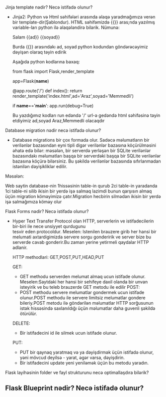 Jinja template nədir? Necə istifadə olunur?
- Jinja2: Python və Html səhifələri arasında əlaqə yaradmağımıza verən bir template-dir(Şablondur).
  HTML səhifəmizdə {{}} aras;nda yazılmış variable-ları python ilə əlaqələndirə bilərik.
  Nümunə:

  <!DOCTYPE html>
  <html lang="en">
  <head>
    <meta charset="UTF-8">
    <meta http-equiv="X-UA-Compatible" content="IE=edge">
    <meta name="viewport" content="width=device-width, initial-scale=1.0">
    <title>Document</title>
  </head>
  <body>
      Salam {{ad}} {{soyad}}
  </body>
  </html>

  Burda {{}} arasındakı ad, soyad python kodundan göndərəcəyimiz dəyişən olaraq təyin edirik

  Aşağıda python kodlarına baxaq:
  
  from flask import Flask,render_template

  app=Flask(__name__)

  @app.route('/')
  def index():
    return render_template('index.html',ad='Araz',soyad='Memmedli')

  if __name__=='__main__':
    app.run(debug=True)

  Bu yazdığımız kodları run edəndə '/' url-ə gedəndə html səhifəsinə təyin etdiyimiz ad,soyad Araz,Memmedli olacaqdır

Database migration nədir necə istifadə olunur?

- Database migrations bir çox formada olur. Sadəcə məlumatların bir verilənlər bazasından eyni tipli digər        verilənlər bazasına köçürülməsini əhatə edə bilər: məsələn, bir serverdə yerləşən bir SQLite verilənlər bazasındakı  məlumatları başqa bir serverdəki başqa bir SQLite verilənlər bazasına köçürə bilərsiniz. Bu şəkildə verilənlər bazasında sıfırlanmadan istənilən dəyişikliklər edilir.

Məsələn:

  Web saytin database-nin 1hissəsinin table-in qurub 2ci table-in yaradanda 1ci table-ni silib ikisin bir yerdə işə salmaq lazimdi bunun qarşısın almaq üçün migration köməyimizə çatır.Migration hecbirin silmədən ikisin bir yerdə işə salmağımıza köməy olur


Flask Forms nədir? Necə istifadə olunur?
- Hyper Text Transfer Protocol olan HTTP, serverlerin ve istifadecilerin bir-biri ile nece unsiyyet qurdugunu      
  tesvir eden protocoldur.
  Meselen: Istenilen  brauzere girib her hansi  bir melumati axtardigimizda servere sorgu gonderirik ve server bize bu serverde cavab gonderir.Bu zaman yerine yetirmeli qaydalar HTTP adlanir.

  HTTP methodlari:
  GET,POST,PUT,HEAD,PUT

  GET:
  - GET methodu serverden melumat almaq ucun istifade olunur.
    Meselen:Saytdaki her hansi bir sehifeye daxil olanda bir unvan isteyirik ve bu teleb brauzerde GET metodu ile edilir
  POST:
  - POST methodu servere melumatlar gondermek ucun istifade olunur.POST methodu ile servere limitsiz melumatlar 
    gondere bileriy.POST metodu ilə göndərilən məlumatlar HTTP sorğusunun istək hissəsində saxlanıldığı üçün məlumatlar daha guvenli şəkildə ötürülür.
  
  DELETE:
  - Bir istifadecini id ile silmek ucun istifade olunur.
  
  PUT:
  - PUT bir qaynaq yaratmaq və ya dəyişdirmək üçün istifadə olunur, yəni mövcud deyilsə - yarat, əgər varsa, 
    dəyişdirin.
  - Bir istifadecini update yeni  yeniləmək üçün bu metodu yaradın.
   
Flask layihəsinin folder ve fayl strukturunu necə optimallaşdıra bilərik?

Flask Blueprint nədir? Necə istifadə olunur?
-